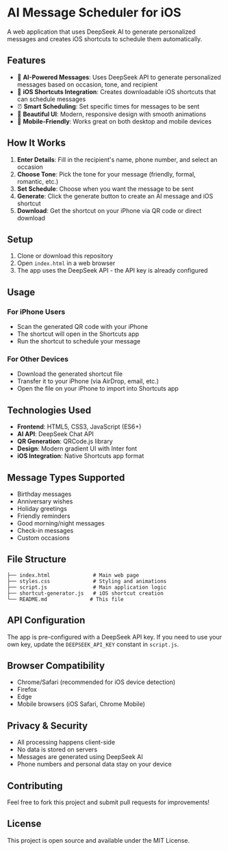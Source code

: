 # AI Message Scheduler for iOS

A web application that uses DeepSeek AI to generate personalized messages and creates iOS shortcuts to schedule them automatically.

## Features

- 🤖 **AI-Powered Messages**: Uses DeepSeek API to generate personalized messages based on occasion, tone, and recipient
- 📱 **iOS Shortcuts Integration**: Creates downloadable iOS shortcuts that can schedule messages
- ⏰ **Smart Scheduling**: Set specific times for messages to be sent
- 🎨 **Beautiful UI**: Modern, responsive design with smooth animations
- 📱 **Mobile-Friendly**: Works great on both desktop and mobile devices

## How It Works

1. **Enter Details**: Fill in the recipient's name, phone number, and select an occasion
2. **Choose Tone**: Pick the tone for your message (friendly, formal, romantic, etc.)
3. **Set Schedule**: Choose when you want the message to be sent
4. **Generate**: Click the generate button to create an AI message and iOS shortcut
5. **Download**: Get the shortcut on your iPhone via QR code or direct download

## Setup

1. Clone or download this repository
2. Open `index.html` in a web browser
3. The app uses the DeepSeek API - the API key is already configured

## Usage

### For iPhone Users
- Scan the generated QR code with your iPhone
- The shortcut will open in the Shortcuts app
- Run the shortcut to schedule your message

### For Other Devices
- Download the generated shortcut file
- Transfer it to your iPhone (via AirDrop, email, etc.)
- Open the file on your iPhone to import into Shortcuts app

## Technologies Used

- **Frontend**: HTML5, CSS3, JavaScript (ES6+)
- **AI API**: DeepSeek Chat API
- **QR Generation**: QRCode.js library
- **Design**: Modern gradient UI with Inter font
- **iOS Integration**: Native Shortcuts app format

## Message Types Supported

- Birthday messages
- Anniversary wishes
- Holiday greetings
- Friendly reminders
- Good morning/night messages
- Check-in messages
- Custom occasions

## File Structure

```
├── index.html              # Main web page
├── styles.css              # Styling and animations
├── script.js               # Main application logic
├── shortcut-generator.js   # iOS shortcut creation
└── README.md              # This file
```

## API Configuration

The app is pre-configured with a DeepSeek API key. If you need to use your own key, update the `DEEPSEEK_API_KEY` constant in `script.js`.

## Browser Compatibility

- Chrome/Safari (recommended for iOS device detection)
- Firefox
- Edge
- Mobile browsers (iOS Safari, Chrome Mobile)

## Privacy & Security

- All processing happens client-side
- No data is stored on servers
- Messages are generated using DeepSeek AI
- Phone numbers and personal data stay on your device

## Contributing

Feel free to fork this project and submit pull requests for improvements!

## License

This project is open source and available under the MIT License. 